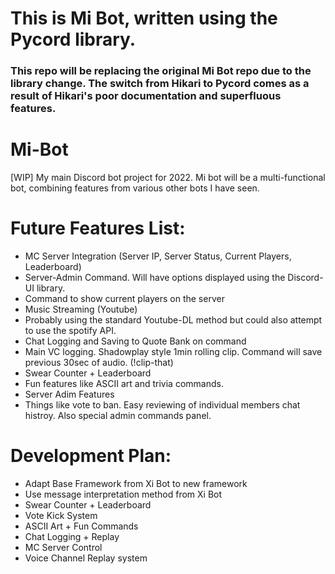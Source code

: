 # This is Mi Bot, written using the Pycord library.

### This repo will be replacing the original Mi Bot repo due to the library change. The switch from Hikari to Pycord comes as a result of Hikari's poor documentation and superfluous features.

# Mi-Bot
[WIP] My main Discord bot project for 2022. Mi bot will be a multi-functional bot, combining features from various other bots I have seen.


# Future Features List:
 - MC Server Integration (Server IP, Server Status, Current Players, Leaderboard)
  - Server-Admin Command. Will  have options displayed using the Discord-UI library.
  - Command to show current players on the server
 - Music Streaming (Youtube)
  - Probably using the standard Youtube-DL method but could also attempt to use the spotify API.
 - Chat Logging and Saving to Quote Bank on command
 - Main VC logging. Shadowplay style 1min rolling clip. Command will save previous 30sec of audio. (!clip-that)
 - Swear Counter + Leaderboard
 - Fun features like ASCII art and trivia commands.
 - Server Adim Features
  - Things like vote to ban. Easy reviewing of individual members chat histroy. Also special admin commands panel.
# Development Plan:
 - Adapt Base Framework from Xi Bot to new framework
 - Use message interpretation method from Xi Bot
 - Swear Counter + Leaderboard
 - Vote Kick System
 - ASCII Art + Fun Commands
 - Chat Logging + Replay
 - MC Server Control
 - Voice Channel Replay system
